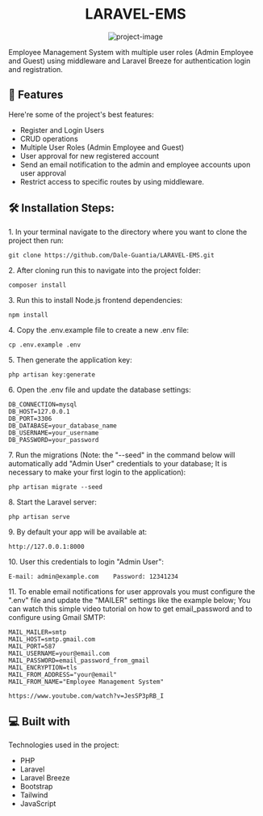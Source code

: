 <h1 align="center" id="title">LARAVEL-EMS</h1>

<p align="center"><img src="https://socialify.git.ci/Dale-Guantia/LARAVEL-EMS/image?font=Source+Code+Pro&amp;forks=1&amp;language=1&amp;name=1&amp;owner=1&amp;pattern=Plus&amp;pulls=1&amp;stargazers=1&amp;theme=Auto" alt="project-image"></p>

<p id="description">Employee Management System with multiple user roles (Admin Employee and Guest) using middleware and Laravel Breeze for authentication login and registration.</p>

  
  
<h2>🧐 Features</h2>

Here're some of the project's best features:

*   Register and Login Users
*   CRUD operations
*   Multiple User Roles (Admin Employee and Guest)
*   User approval for new registered account
*   Send an email notification to the admin and employee accounts upon user approval
*   Restrict access to specific routes by using middleware.

<h2>🛠️ Installation Steps:</h2>

<p>1. In your terminal navigate to the directory where you want to clone the project then run:</p>

```
git clone https://github.com/Dale-Guantia/LARAVEL-EMS.git
```

<p>2. After cloning run this to navigate into the project folder:</p>

```
composer install
```

<p>3. Run this to install Node.js frontend dependencies:</p>

```
npm install
```

<p>4. Copy the .env.example file to create a new .env file:</p>

```
cp .env.example .env
```

<p>5. Then generate the application key:</p>

```
php artisan key:generate
```

<p>6. Open the .env file and update the database settings:</p>

```
DB_CONNECTION=mysql
DB_HOST=127.0.0.1
DB_PORT=3306
DB_DATABASE=your_database_name
DB_USERNAME=your_username
DB_PASSWORD=your_password
```

<p>7. Run the migrations (Note: the "--seed" in the command below will automatically add "Admin User" credentials to your database; It is necessary to make your first login to the application):</p>

```
php artisan migrate --seed
```

<p>8. Start the Laravel server:</p>

```
php artisan serve
```

<p>9. By default your app will be available at:</p>

```
http://127.0.0.1:8000
```

<p>10. User this credentials to login "Admin User":</p>

```
E-mail: admin@example.com    Password: 12341234
```

<p>11. To enable email notifications for user approvals you must configure the ".env" file and update the "MAILER" settings like the example below; You can watch this simple video tutorial on how to get email_password and to configure using Gmail SMTP:</p>

```
MAIL_MAILER=smtp
MAIL_HOST=smtp.gmail.com
MAIL_PORT=587
MAIL_USERNAME=your@email.com
MAIL_PASSWORD=email_password_from_gmail
MAIL_ENCRYPTION=tls
MAIL_FROM_ADDRESS="your@email"
MAIL_FROM_NAME="Employee Management System"
```

```
https://www.youtube.com/watch?v=JesSP3pRB_I
```

  
  
<h2>💻 Built with</h2>

Technologies used in the project:

*   PHP
*   Laravel
*   Laravel Breeze
*   Bootstrap
*   Tailwind
*   JavaScript
